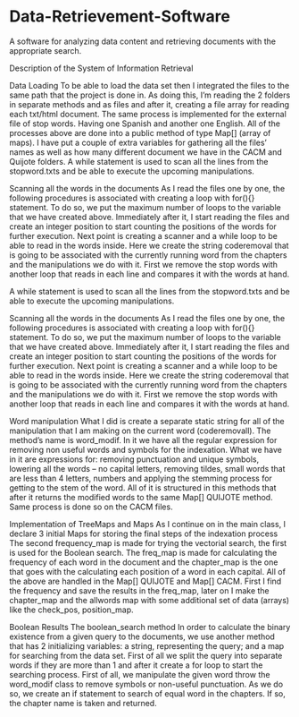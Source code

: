 # Data-Retrievement-Software
A software for analyzing data content and retrieving documents with the appropriate search.

Description of the System of Information Retrieval

Data Loading
To be able to load the data set then I integrated the files to the same path that the project is
done in. As doing this, I’m reading the 2 folders in separate methods and as files and after it,
creating a file array for reading each txt/html document. The same process is implemented for
the external file of stop words. Having one Spanish and another one English. All of the processes
above are done into a public method of type Map[] (array of maps).
I have put a couple of extra variables for gathering all the files’ names as well as how many
different document we have in the CACM and Quijote folders.
A while statement is used to scan all the lines from the stopword.txts and be able to execute the
upcoming manipulations.

Scanning all the words in the documents
As I read the files one by one, the following procedures is associated with creating a loop with
for(){} statement. To do so, we put the maximum number of loops to the variable that we have
created above. Immediately after it, I start reading the files and create an integer position to start
counting the positions of the words for further execution.
Next point is creating a scanner and a while loop to be able to read in the words inside. Here we
create the string coderemoval that is going to be associated with the currently running word from
the chapters and the manipulations we do with it.
First we remove the stop words with another loop that reads in each line and compares it with
the words at hand.

A while statement is used to scan all the lines from the stopword.txts and be able to execute the
upcoming manipulations.

Scanning all the words in the documents
As I read the files one by one, the following procedures is associated with creating a loop with
for(){} statement. To do so, we put the maximum number of loops to the variable that we have
created above. Immediately after it, I start reading the files and create an integer position to start
counting the positions of the words for further execution.
Next point is creating a scanner and a while loop to be able to read in the words inside. Here we
create the string coderemoval that is going to be associated with the currently running word from
the chapters and the manipulations we do with it.
First we remove the stop words with another loop that reads in each line and compares it with
the words at hand.

Word manipulation
What I did is create a separate static string for all of the manipulation that I am making on the current word (coderemovall). The method’s name is word_modif. In it we have all the regular expression for removing non useful words and symbols for the indexation.
What we have in it are expressions for: removing punctuation and unique symbols, lowering all the words – no capital letters, removing tildes, small words that are less than 4 letters, numbers and applying the stemming process for getting to the stem of the word. All of it is structured in this methods that after it returns the modified words to the same Map[] QUIJOTE method. Same process is done so on the CACM files.

Implementation of TreeMaps and Maps
As I continue on in the main class, I declare 3 initial Maps for storing the final steps of the indexation process
The second frequency_map is made for trying the vectorial search, the first is used for the Boolean search. The freq_map is made for calculating the frequency of each word in the document and the chapter_map is the one that goes with the calculating each position of a word in each capital.
All of the above are handled in the Map[] QUIJOTE and Map[] CACM. First I find the frequency and save the results in the freq_map, later on I make the chapter_map and the allwords map with some additional set of data (arrays) like the check_pos, position_map.

Boolean Results
The boolean_search method
In order to calculate the binary existence from a given query to the documents, we use another method that has 2 initializing variables: a string, representing the query; and a map for searching from the data set. First of all we split the query into separate words if they are more than 1 and after it create a for loop to start the searching process.
First of all, we manipulate the given word throw the word_modif class to remove symbols or non-useful punctuation. As we do so, we create an if statement to search of equal word in the chapters. If so, the chapter name is taken and returned.

